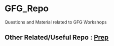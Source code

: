 # GFG_Repo
Questions and Material related to GFG Workshops
## Other Related/Useful Repo : [Prep](https://github.com/devmohit-live/Prep)
